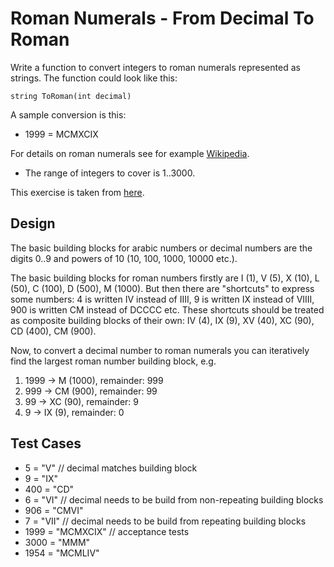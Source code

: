 # Roman Numerals - From Decimal To Roman
Write a function to convert integers to roman numerals represented as strings. The function could look like this:

	string ToRoman(int decimal)

A sample conversion is this:

* 1999 = MCMXCIX

For details on roman numerals see for example [Wikipedia](http://en.wikipedia.org/wiki/Roman_numerals).

* The range of integers to cover is 1..3000.

This exercise is taken from [here](http://codingdojo.org/cgi-bin/wiki.pl?KataRomanNumerals).

## Design
The basic building blocks for arabic numbers or decimal numbers are the digits 0..9 and powers of 10 (10, 100, 1000, 10000 etc.).

The basic building blocks for roman numbers firstly are I (1), V (5), X (10), L (50), C (100), D (500), M (1000). But then there are "shortcuts" to express some numbers: 4 is written IV instead of IIII, 9 is written IX instead of VIIII, 900 is written CM instead of DCCCC etc. These shortcuts should be treated as composite building blocks of their own: IV (4), IX (9), XV (40), XC (90), CD (400), CM (900).

Now, to convert a decimal number to roman numerals you can iteratively find the largest roman number building block, e.g.

1. 1999 -> M (1000), remainder: 999
2. 999 -> CM (900), remainder: 99
3. 99 -> XC (90), remainder: 9
4. 9 -> IX (9), remainder: 0

## Test Cases
* 5 = "V" // decimal matches building block
* 9 = "IX"
* 400 = "CD"
* 6 = "VI" // decimal needs to be build from non-repeating building blocks
* 906 = "CMVI"
* 7 = "VII" // decimal needs to be build from repeating building blocks
* 1999 = "MCMXCIX" // acceptance tests
* 3000 = "MMM"
* 1954 = "MCMLIV"
